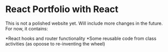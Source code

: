 # React Portfolio with React

This is not a polished website yet.
Will include more changes in the future.
For now, it contains:

*React hooks and router functionality
*Some reusable code from class activities (as opoose to re-inventing the wheel)
